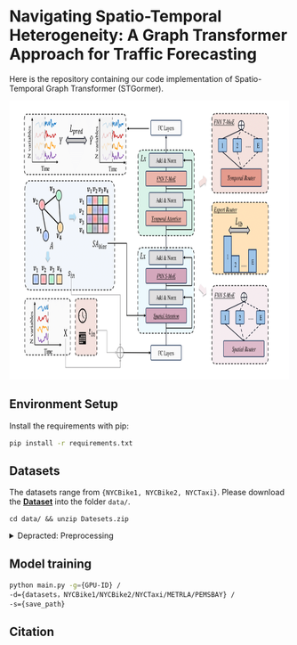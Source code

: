 # Navigating Spatio-Temporal Heterogeneity: A Graph Transformer Approach for Traffic Forecasting

Here is the repository containing our code implementation of Spatio-Temporal Graph Transformer (STGormer).

<img src="images/framework.png" alt="PDF Image" height="500">

## Environment Setup

Install the requirements with pip:
```bash
pip install -r requirements.txt
```

## Datasets

The datasets range from `{NYCBike1, NYCBike2, NYCTaxi}`. Please download the **[Dataset](https://drive.google.com/file/d/1bExLL29FBA1KTqzWhgAZ3XhBo9CSYvby/view?usp=sharing)** into the folder `data/`.
```
cd data/ && unzip Datesets.zip
```

<details>
  <summary>Depracted: Preprocessing</summary>
  
And you need to change the format of `{METALA, PEMSBAY}` by following the instructions in `data/pmes2nyc.ipynb`. Each dataset is composed of 4 files, namely `train.npz`, `val.npz`, `test.npz`, and `adj_mx.npz`.
```
|----{Dataset}\
|    |----train.npz    # training data
|    |----test.npz     # test data
|    |----val.npz      # validation data
|    |----adj_mx.npz   # predefined graph structure
```

</details>

## Model training
```bash
python main.py -g={GPU-ID} /
-d={datasets，NYCBike1/NYCBike2/NYCTaxi/METRLA/PEMSBAY} /
-s={save_path}
```

## Citation
```
```
